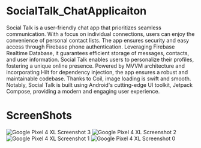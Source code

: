 # SocialTalk_ChatApplicaiton
Social Talk is a user-friendly chat app that prioritizes seamless communication. With a focus on individual connections, users can enjoy the convenience of personal contact lists. The app ensures security and easy access through Firebase phone authentication. Leveraging Firebase Realtime Database, it guarantees efficient storage of messages, contacts, and user information. Social Talk enables users to personalize their profiles, fostering a unique online presence. Powered by MVVM architecture and incorporating Hilt for dependency injection, the app ensures a robust and maintainable codebase. Thanks to Coil, image loading is swift and smooth. Notably, Social Talk is built using Android's cutting-edge UI toolkit, Jetpack Compose, providing a modern and engaging user experience.


# ScreenShots

![Google Pixel 4 XL Screenshot 3](https://github.com/Ismail-AD/SocialTalk_ChatApplicaiton/assets/99780212/6cc761dc-eaa6-4b1d-b450-2e8168b9fc28)
![Google Pixel 4 XL Screenshot 2](https://github.com/Ismail-AD/SocialTalk_ChatApplicaiton/assets/99780212/4c9b7613-73a6-4bef-9e13-5689912f75a8)
![Google Pixel 4 XL Screenshot 1](https://github.com/Ismail-AD/SocialTalk_ChatApplicaiton/assets/99780212/5a5ddeef-cbed-41d5-b022-2853b78ce67f)
![Google Pixel 4 XL Screenshot 0](https://github.com/Ismail-AD/SocialTalk_ChatApplicaiton/assets/99780212/a9feb74e-abd6-4984-ae5d-dee4702debc4)
